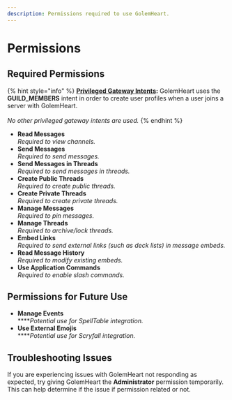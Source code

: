 ```yaml
---
description: Permissions required to use GolemHeart.
---
```


# Permissions

## Required Permissions

{% hint style="info" %}
[**Privileged Gateway Intents**](https://discord.com/developers/docs/topics/gateway#privileged-intents)**:** GolemHeart uses the **GUILD\_MEMBERS** intent in order to create user profiles when a user joins a server with GolemHeart.\
\
_No other privileged gateway intents are used._
{% endhint %}

* **Read Messages**\
  _Required to view channels._
* **Send Messages**\
  _Required to send messages._
* **Send Messages in Threads**\
  _Required to send messages in threads._
* **Create Public Threads**\
  _Required to create public threads._
* **Create Private Threads**\
  _Required to create private threads._
* **Manage Messages**\
  _Required to pin messages._
* **Manage Threads**\
  _Required to archive/lock threads._
* **Embed Links**\
  _Required to send external links (such as deck lists) in message embeds._
* **Read Message History**\
  _Required to modify existing embeds._
* **Use Application Commands**\
  _Required to enable slash commands._

## Permissions for Future Use

* **Manage Events**\
  ****_Potential use for SpellTable integration._
* **Use External Emojis**\
  ****_Potential use for Scryfall integration._

## Troubleshooting Issues

If you are experiencing issues with GolemHeart not responding as expected, try giving GolemHeart the **Administrator** permission temporarily. This can help determine if the issue if permission related or not.
